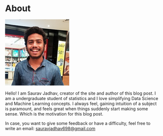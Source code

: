 # About

![](/images/profile_1.jpg)

Hello! I am Saurav Jadhav, creator of the site and author of this blog post. I am a undergraduate student of statistics and I love simplifying Data Science and Machine Learning concepts. I always feel, gaining intuition of a subject is paramount, and feels great when things suddenly start making some sense. Which is the motivation for this blog post.

In case, you want to give some feedback or have a difficulty, feel free to write an email: [sauravjadhav698@gmail.com](https://www.sauravjadhav698@gmail.com)

